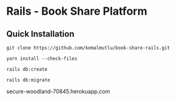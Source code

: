 # Rails - Book Share Platform

## Quick Installation

``` 
git clone https://github.com/kemalmutlu/book-share-rails.git

yarn install --check-files 

rails db:create

rails db:migrate
```

secure-woodland-70845.herokuapp.com
